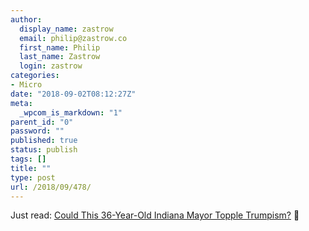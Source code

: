 ```yaml
---
author:
  display_name: zastrow
  email: philip@zastrow.co
  first_name: Philip
  last_name: Zastrow
  login: zastrow
categories:
- Micro
date: "2018-09-02T08:12:27Z"
meta:
  _wpcom_is_markdown: "1"
parent_id: "0"
password: ""
published: true
status: publish
tags: []
title: ""
type: post
url: /2018/09/478/
---
```

<p>Just read: <a href="https://www.rollingstone.com/politics/politics-news/pete_buttigieg-36-year-old-mayor-south-bend-indiana-2020-713662/">Could This 36-Year-Old Indiana Mayor Topple Trumpism?</a> 📰</p>
